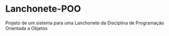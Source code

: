 # Lanchonete-POO
Projeto de um sistema para uma Lanchonete da Disciplina de Programação Orientada a Objetos

